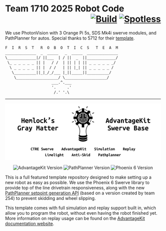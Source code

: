 # Team 1710 2025 Robot Code <div style="text-align: right">[![Build](https://github.com/FRC-Team-1710/2024-Robot/actions/workflows/main.yml/badge.svg)](https://github.com/FRC-Team-1710/2024-Robot/actions/workflows/main.yml) [![Spotless](https://github.com/FRC-Team-1710/2024-Robot/actions/workflows/spotless.yml/badge.svg)](https://github.com/FRC-Team-1710/2024-Robot/actions/workflows/spotless.yml)</div>
We use PhotonVision with 3 Orange Pi 5s, SDS Mk4i swerve modules, and PathPlanner for autos. Special thanks to 5712 for their [template](https://github.com/Hemlock5712/2025SwerveTemplate).

```
F  I  R  S  T   R  O  B  O  T  I  C  S   T  E  A  M
______________  _  _____   _  _____  ______________
\_____________|/ ||___  | / ||  _  ||_____________/
 \_ _ _ _ _ _ || |   / /  | || | | || _ _ _ _ _ _/
  \ _ _ _ _ _ || |  / /   | || |_| || _ _ _ _ _ /
   \__________||_|_/_/___ |_||_____||__________/
    \___________________/ \___________________/
                     ___.^.___
                     '.     .'
                      /.' '.\
```
___
![AdvantageKit Swerve Base Logo](assets/logo.png)


<!--- Version badges. Will automatically pull the latest version from main branch. --->
<p align="center">
<img src="https://img.shields.io/badge/dynamic/json?url=https://raw.githubusercontent.com/Hemlock5712/2025SwerveTemplate/refs/heads/main/vendordeps/AdvantageKit.json&query=$.version&label=AdvantageKit&color=fbc30c&style=for-the-badge" alt="AdvantageKit Version">
<img src="https://img.shields.io/badge/dynamic/json?url=https://raw.githubusercontent.com/Hemlock5712/2025SwerveTemplate/refs/heads/main/vendordeps/PathplannerLib.json&query=$.version&label=PathPlanner&color=3F56CE&style=for-the-badge" alt="PathPlanner Version">
<img src="https://img.shields.io/badge/dynamic/json?url=https://raw.githubusercontent.com/Hemlock5712/2025SwerveTemplate/refs/heads/main/vendordeps/Phoenix6-frc2025-latest.json&query=$.version&label=Phoenix%206&color=97d700&style=for-the-badge" alt="Phoenix 6 Version">
</p>

This is a full featured template repository designed to make setting up a new robot as easy as possible. We use the Phoenix 6 Swerve library to provide top of the line drivetrain responsiveness, along with the new [PathPlanner setpoint generation API](https://pathplanner.dev/pplib-swerve-setpoint-generator.html) (based on a version created by team 254) to prevent skidding and wheel slipping.

This template comes with full simulation and replay support built in, which allow you to program the robot, without even having the robot finished yet. More information on replay usage can be found on the [AdvantageKit documentation website](https://docs.advantagekit.org/getting-started/traditional-replay).
